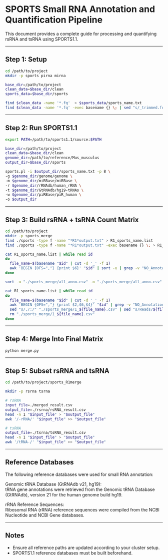 
# SPORTS Small RNA Annotation and Quantification Pipeline

This document provides a complete guide for processing and quantifying rsRNA and tsRNA using SPORTS1.1.

---

## Step 1: Setup

```bash
cd /path/to/project
mkdir -p sports pirna mirna

base_dir=/path/to/project
clean_data=$base_dir/clean
sports_data=$base_dir/sports

find $clean_data -name '*.fq'  > $sports_data/sports_name.txt
find $clean_data -name '*.fq' -exec basename {} \; | sed "s/_trimmed.fq//g" | sort > $sports_data/short_sports_name.list
```

---

## Step 2: Run SPORTS1.1

```bash
export PATH=/path/to/sports1.1/source:$PATH

base_dir=/path/to/project
clean_data=$base_dir/clean
genome_dir=/path/to/reference/Mus_musculus
output_dir=$base_dir/sports

sports.pl -i $output_dir/sports_name.txt -p 8 \
-g $genome_dir/genome/genome \
-m $genome_dir/miRBase/miRBase \
-r $genome_dir/rRNAdb/human_rRNA \
-t $genome_dir/GtRNAdb/hg19-tRNAs \
-w $genome_dir/piRBase/piR_human \
-o $output_dir
```

---

## Step 3: Build rsRNA + tsRNA Count Matrix


```bash
cd /path/to/project
mkdir -p sports_merge
find ./sports -type f -name "*R1*output.txt" > R1_sports_name.list
find ./sports -type f -name "*R1*output.txt" -exec basename {} \; > R1_sports_short_name.list

cat R1_sports_name.list | while read id
do
  file_name=$(basename "$id" | cut -d '_' -f 1)
  awk 'BEGIN {OFS=","} {print $6}' "$id" | sort -u | grep -v "NO_Annotation" >> "./sports_merge/all_anno.csv"
done

sort -u "./sports_merge/all_anno.csv" -o "./sports_merge/all_anno.csv"

cat R1_sports_name.list | while read id
do
  file_name=$(basename "$id" | cut -d '_' -f 1)
  awk 'BEGIN {OFS=","} {print $2,$6,$4}' "$id" | grep -v "NO_Annotation" > "./sports_merge/1_${file_name}.csv"
  sed "s/,/:/" "./sports_merge/1_${file_name}.csv" | sed "s/Reads/${file_name}/g" > "./sports_merge/3_${file_name}.csv"
  rm "./sports_merge/1_${file_name}.csv"
done
```

---

## Step 4: Merge Into Final Matrix

```bash
python merge.py
```

---

## Step 5: Subset rsRNA and tsRNA

```bash
cd /path/to/project/sports_R1merge

mkdir -p rsrna tsrna

# rsRNA
input_file=./merged_result.csv
output_file=./rsrna/rsRNA_result.csv
head -n 1 "$input_file" > "$output_file"
awk '/-rRNA/' "$input_file" >> "$output_file"

# tsRNA
output_file=./tsrna/tsRNA_result.csv
head -n 1 "$input_file" > "$output_file"
awk '/tRNA-/' "$input_file" >> "$output_file"
```

---
## Reference Databases
The following reference databases were used for small RNA annotation:  

Genomic tRNA Database (GtRNAdb v21, hg19):  
tRNA gene annotations were retrieved from the Genomic tRNA Database (GtRNAdb), version 21 for the human genome build hg19.  

rRNA Reference Sequences:  
Ribosomal RNA (rRNA) reference sequences were compiled from the NCBI Nucleotide and NCBI Gene databases.  

---

## Notes

- Ensure all reference paths are updated according to your cluster setup.  
- SPORTS1.1 reference databases must be built beforehand.  
